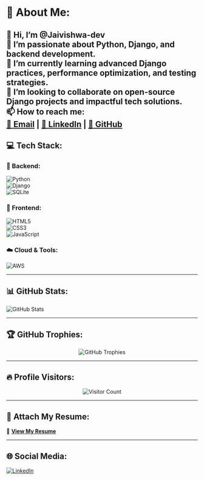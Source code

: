 

# 💫 About Me:  
👋 Hi, I’m **@Jaivishwa-dev**  
👀 I’m passionate about **Python**, **Django**, and **backend development**.  
🌱 I’m currently learning advanced **Django practices**, **performance optimization**, and **testing strategies**.  
💞️ I’m looking to collaborate on **open-source Django projects** and impactful tech solutions.  
📫 How to reach me:  
[📧 Email](mailto:jaivishwa.dev@gmail.com) | [💼 LinkedIn](https://www.linkedin.com/in/jaivishwa-j/) | [🐙 GitHub](https://github.com/Jaivishwa-dev) 
---

## 💻 Tech Stack:  

### 🔧 Backend:  
![Python](https://img.shields.io/badge/Python-3670A0?style=for-the-badge&logo=python&logoColor=ffdd54)  
![Django](https://img.shields.io/badge/Django-092E20?style=for-the-badge&logo=django&logoColor=white)  
![SQLite](https://img.shields.io/badge/SQLite-07405E?style=for-the-badge&logo=sqlite&logoColor=white)  

### 🎨 Frontend:  
![HTML5](https://img.shields.io/badge/HTML5-E34F26?style=for-the-badge&logo=html5&logoColor=white)  
![CSS3](https://img.shields.io/badge/CSS3-1572B6?style=for-the-badge&logo=css3&logoColor=white)  
![JavaScript](https://img.shields.io/badge/JavaScript-F7DF1E?style=for-the-badge&logo=javascript&logoColor=black)  

### ☁️ Cloud & Tools:  
![AWS](https://img.shields.io/badge/AWS-232F3E?style=for-the-badge&logo=amazon-aws&logoColor=white)  

---

## 📊 GitHub Stats:  
![GitHub Stats](https://github-readme-stats.vercel.app/api?username=Jaivishwa-dev&theme=dark&hide_border=true&include_all_commits=true&count_private=true)  

---

## 🏆 GitHub Trophies:  
<div align="center">
  <img src="https://github-profile-trophy.vercel.app/?username=Jaivishwa-dev&theme=radical&no-frame=true&no-bg=true&margin-w=4" alt="GitHub Trophies">
</div>  

---

## 🔥 Profile Visitors:  
<div align="center">
  <img src="https://profile-counter.glitch.me/Jaivishwa-dev/count.svg" alt="Visitor Count">
</div>  

---

## 📄 Attach My Resume:  
📄 **[View My Resume](https://jaivishwa.tiiny.site/)**  

---

## 🌐 Social Media:  
[![LinkedIn](https://img.shields.io/badge/LinkedIn-0A66C2?style=for-the-badge&logo=linkedin&logoColor=white)](https://www.linkedin.com/in/jaivishwa-j/)  

